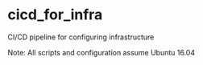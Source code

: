 # cicd_for_infra
CI/CD pipeline for configuring infrastructure

Note:
All scripts and configuration assume Ubuntu 16.04